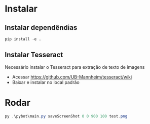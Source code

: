 # Instalar

## Instalar dependêndias

```python
pip install -e .
```

## Instalar Tesseract
Necessário instalar o Tesseract para extração de texto de imagens

- Acessar https://github.com/UB-Mannheim/tesseract/wiki
- Baixar e instalar no local padrão


# Rodar

```powershell
py .\pybot\main.py saveScreenShot 0 0 900 100 test.png
```